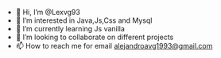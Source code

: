 - 👋 Hi, I’m @Lexvg93
- 👀 I’m interested in Java,Js,Css and Mysql
- 🌱 I’m currently learning  Js vanilla
- 💞️ I’m looking to collaborate on different projects 
- 📫 How to reach me  for email  alejandroavg1993@gmail.com

<!---
Lexvg93/Lexvg93 is a ✨ special ✨ repository because its `README.md` (this file) appears on your GitHub profile.
You can click the Preview link to take a look at your changes.
--->
